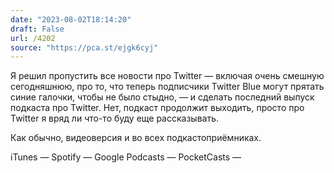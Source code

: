 ```yaml
---
date: "2023-08-02T18:14:20"
draft: False
url: /4202
source: "https://pca.st/ejgk6cyj"
---
```


Я решил пропустить все новости про Twitter — включая очень смешную сегодняшнюю, про то, что теперь подписчики Twitter Blue могут прятать синие галочки, чтобы не было стыдно, — и сделать последний выпуск подкаста про Twitter. Нет, подкаст продолжит выходить, просто про Twitter я вряд ли что-то буду еще рассказывать.

Как обычно, видеоверсия и во всех подкастоприёмниках.





iTunes — 
Spotify — 
Google Podcasts — 
PocketCasts —
